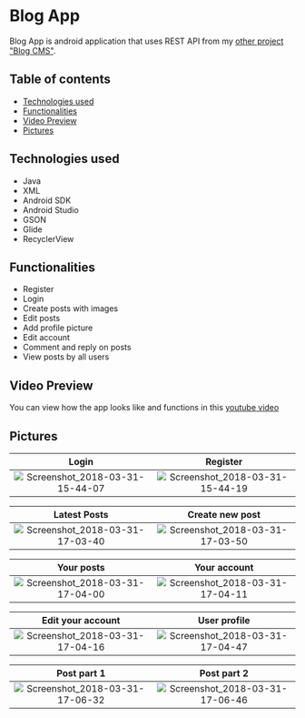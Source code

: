# Blog App

Blog App is android application that uses REST API from my [other project "Blog CMS"](https://github.com/GeorgiKeranov/blog-cms).

## Table of contents
- [Technologies used](#technologies-used)
- [Functionalities](#functionalities)
- [Video Preview](#video-preview)
- [Pictures](#pictures)

## Technologies used
- Java
- XML
- Android SDK
- Android Studio
- GSON
- Glide
- RecyclerView

## Functionalities
- Register
- Login
- Create posts with images
- Edit posts
- Add profile picture
- Edit account
- Comment and reply on posts
- View posts by all users

## Video Preview
You can view how the app looks like and functions in this [youtube video](https://www.youtube.com/watch?v=_EsLyXYh-6I)

## Pictures
Login           |  Register
:-------------------------:|:-------------------------:
![Screenshot_2018-03-31-15-44-07](https://user-images.githubusercontent.com/22518317/129770967-e2dfe8ea-596a-4e1c-be0d-54f469ce8db0.png)  |  ![Screenshot_2018-03-31-15-44-19](https://user-images.githubusercontent.com/22518317/129770970-db21de6d-9c86-4b0b-a8b1-1db0a23584a8.png)

Latest Posts           |  Create new post
:-------------------------:|:-------------------------:
![Screenshot_2018-03-31-17-03-40](https://user-images.githubusercontent.com/22518317/129770973-7c5120d2-636b-4000-badd-ba0a37580953.png)  |  ![Screenshot_2018-03-31-17-03-50](https://user-images.githubusercontent.com/22518317/129770979-95de29b0-e395-4a71-820c-d15b85fd3b16.png)

Your posts           |  Your account
:-------------------------:|:-------------------------:
![Screenshot_2018-03-31-17-04-00](https://user-images.githubusercontent.com/22518317/129770984-5b82eb29-14fc-47a6-bd60-33bcbe31c33f.png)  |  ![Screenshot_2018-03-31-17-04-11](https://user-images.githubusercontent.com/22518317/129770987-ead29164-5f98-4aa8-8600-c16664d3b643.png)

Edit your account           |  User profile
:-------------------------:|:-------------------------:
![Screenshot_2018-03-31-17-04-16](https://user-images.githubusercontent.com/22518317/129770992-3a375a45-4368-4bca-a37c-273b12b900e6.png)  |  ![Screenshot_2018-03-31-17-04-47](https://user-images.githubusercontent.com/22518317/129771004-f139062f-94da-4957-a6a8-9d356c4aacbc.png)

Post part 1           |  Post part 2
:-------------------------:|:-------------------------:
![Screenshot_2018-03-31-17-06-32](https://user-images.githubusercontent.com/22518317/129771010-ef5a9201-163b-41d9-9fd7-cc2b6e1d8fa3.png)  |  ![Screenshot_2018-03-31-17-06-46](https://user-images.githubusercontent.com/22518317/129771024-0af3290b-f3e0-440e-9f73-fe1d0ef93c6c.png)
